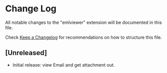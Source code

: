 # Change Log

All notable changes to the "emlviewer" extension will be documented in this file.

Check [Keep a Changelog](http://keepachangelog.com/) for recommendations on how to structure this file.

## [Unreleased]

- Initial release: view Email and get attachment out.